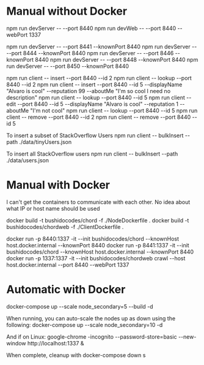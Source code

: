 # Manual without Docker

npm run devServer -- --port 8440
npm run devWeb -- --port 8440 --webPort 1337

npm run devServer -- --port 8441 --knownPort 8440
npm run devServer -- --port 8444 --knownPort 8440
npm run devServer -- --port 8446 --knownPort 8440
npm run devServer -- --port 8448 --knownPort 8440
npm run devServer -- --port 8450 --knownPort 8440

npm run client -- insert --port 8440 --id 2
npm run client -- lookup --port 8440 --id 2
npm run client -- insert --port 8440 --id 5 --displayName "Alvaro is cool" --reputation 99 --aboutMe "I'm so cool I need no description"
npm run client -- lookup --port 8440 --id 5
npm run client -- edit --port 8440 --id 5 --displayName "Alvaro is cool" --reputation 1 --aboutMe "I'm not cool"
npm run client -- lookup --port 8440 --id 5
npm run client -- remove --port 8440 --id 2
npm run client -- remove --port 8440 --id 5

To insert a subset of StackOverflow Users
npm run client -- bulkInsert --path ./data/tinyUsers.json

To insert all StackOverflow users
npm run client -- bulkInsert --path ./data/users.json

# Manual with Docker

I can't get the containers to communicate with each other. No idea about what IP or host name should be used

docker build -t bushidocodes/chord -f ./NodeDockerfile .
docker build -t bushidocodes/chordweb -f ./ClientDockerfile .

docker run -p 8440:1337 -it --init bushidocodes/chord --knownHost host.docker.internal --knownPort 8440
docker run -p 8441:1337 -it --init bushidocodes/chord --knownHost host.docker.internal --knownPort 8440
docker run -p 1337:1337 -it --init bushidocodes/chordweb crawl --host host.docker.internal --port 8440 --webPort 1337

# Automatic with Docker

docker-compose up --scale node_secondary=5 --build -d

When running, you can auto-scale the nodes up as down using the following:
docker-compose up --scale node_secondary=10 -d

And if on Linux:
google-chrome -incognito --password-store=basic --new-window http://localhost:1337 &

When complete, cleanup with
docker-compose down
s

